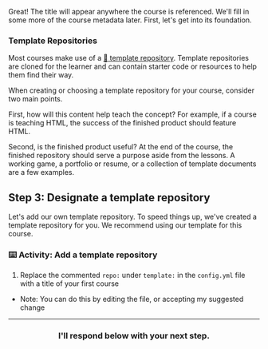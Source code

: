 Great! The title will appear anywhere the course is referenced. We'll fill in some more of the course metadata later. First, let's get into its foundation.

### Template Repositories
Most courses make use of a [:book: template repository](https://github.github.com/learning-lab-equipment/#/2-4-template). Template repositories are cloned for the learner and can contain starter code or resources to help them find their way.

When creating or choosing a template repository for your course, consider two main points.

First, how will this content help teach the concept? For example, if a course is teaching HTML, the success of the finished product should feature HTML.

Second, is the finished product useful? At the end of the course, the finished repository should serve a purpose aside from the lessons. A working game, a portfolio or resume, or a collection of template documents are a few examples.

## Step 3: Designate a template repository
Let's add our own template repository. To speed things up, we've created a template repository for you. We recommend using our template for this course.

### :keyboard: Activity: Add a template repository

1. Replace the commented `repo:` under `template:` in the `config.yml` file with a title of your first course
  - Note: You can do this by editing the file, or accepting my suggested change

<hr>
<h3 align="center">I'll respond below with your next step.</h3>
